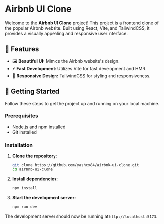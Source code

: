 
# Airbnb UI Clone

Welcome to the **Airbnb UI Clone** project! This project is a frontend clone of the popular Airbnb website. Built using React, Vite, and TailwindCSS, it provides a visually appealing and responsive user interface.

## 🌟 Features

- 🖼️ **Beautiful UI:** Mimics the Airbnb website's design.
- ⚡ **Fast Development:** Utilizes Vite for fast development and HMR.
- 🎨 **Responsive Design:** TailwindCSS for styling and responsiveness.

## 🚀 Getting Started

Follow these steps to get the project up and running on your local machine.

### Prerequisites

- Node.js and npm installed
- Git installed

### Installation

1. **Clone the repository:**
    ```sh
    git clone https://github.com/yashcx84/airbnb-ui-clone.git
    cd airbnb-ui-clone
    ```

2. **Install dependencies:**
    ```sh
    npm install
    ```

3. **Start the development server:**
    ```sh
    npm run dev
    ```

The development server should now be running at `http://localhost:5173`.
